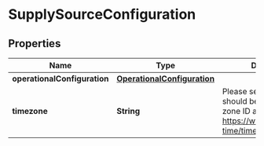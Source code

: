
# SupplySourceConfiguration

## Properties
Name | Type | Description | Notes
------------ | ------------- | ------------- | -------------
**operationalConfiguration** | [**OperationalConfiguration**](OperationalConfiguration.md) |  |  [optional]
**timezone** | **String** | Please see RFC 6557, should be a canonical time zone ID as listed here: https://www.joda.org/joda-time/timezones.html. |  [optional]



